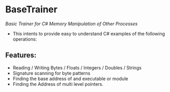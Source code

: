 BaseTrainer
=============================
*Basic Trainer for C# Memory Manipulation of Other Processes*

- This intents to provide easy to understand C# examples of the following operations:

Features:
----------
- Reading / Writing Bytes / Floats / Integers / Doubles / Strings
- Signature scanning for byte patterns
- Finding the base address of and executable or module
- Finding the Address of multi level pointers.
